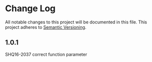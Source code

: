 # Change Log
All notable changes to this project will be documented in this file.
This project adheres to [Semantic Versioning](http://semver.org/).

## 1.0.1
SHQ16-2037 correct function parameter


